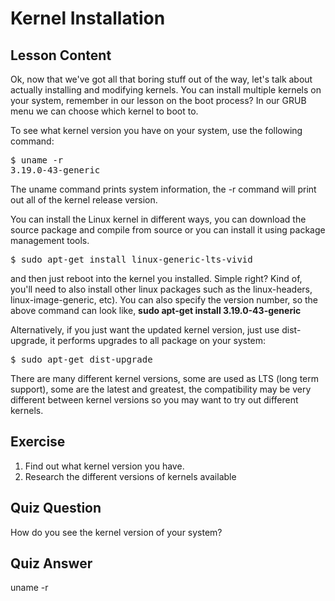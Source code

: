 # Kernel Installation

## Lesson Content

Ok, now that we've got all that boring stuff out of the way, let's talk about actually installing and modifying kernels. You can install multiple kernels on your system, remember in our lesson on the boot process? In our GRUB menu we can choose which kernel to boot to. 

To see what kernel version you have on your system, use the following command:

<pre>$ uname -r
3.19.0-43-generic</pre>

The uname command prints system information, the -r command will print out all of the kernel release version.

You can install the Linux kernel in different ways, you can download the source package and compile from source or you can install it using package management tools.

<pre>$ sudo apt-get install linux-generic-lts-vivid</pre>

and then just reboot into the kernel you installed. Simple right? Kind of, you'll need to also install other linux packages such as the linux-headers, linux-image-generic, etc). You can also specify the version number, so the above command can look like, <b>sudo apt-get install 3.19.0-43-generic</b>

Alternatively, if you just want the updated kernel version, just use dist-upgrade, it performs upgrades to all package on your system:

<pre>$ sudo apt-get dist-upgrade</pre>

There are many different kernel versions, some are used as LTS (long term support), some are the latest and greatest, the compatibility may be very different between kernel versions so you may want to try out different kernels.

## Exercise

<ol>
<li>Find out what kernel version you have.</li>
<li>Research the different versions of kernels available</li>
</ol>

## Quiz Question

How do you see the kernel version of your system?

## Quiz Answer

uname -r
